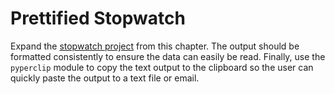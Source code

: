 # Prettified Stopwatch

Expand the [stopwatch project](../chapter_projects/stopwatch/) from this chapter. The output should be formatted consistently to ensure the data can easily be read. Finally, use the `pyperclip` module to copy the text output to the clipboard so the user can quickly paste the output to a text file or email.
 
